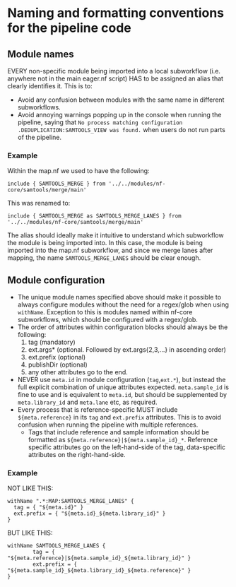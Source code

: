 # Naming and formatting conventions for the pipeline code

## Module names

EVERY non-specific module being imported into a local subworkflow (i.e. anywhere not in the main eager.nf script) HAS to be assigned an alias that clearly identifies it. This is to:

- Avoid any confusion between modules with the same name in different subworkflows.
- Avoid annoying warnings popping up in the console when running the pipeline, saying that `No process matching configuration .DEDUPLICATION:SAMTOOLS_VIEW was found.` when users do not run parts of the pipeline.

### Example

Within the map.nf we used to have the following:

```nextflow
include { SAMTOOLS_MERGE } from '../../modules/nf-core/samtools/merge/main'
```

This was renamed to:

```nextflow
include { SAMTOOLS_MERGE as SAMTOOLS_MERGE_LANES } from '../../modules/nf-core/samtools/merge/main'
```

The alias should ideally make it intuitive to understand which subworkflow the module is being imported into. In this case, the module is being imported into the map.nf subworkflow, and since we merge lanes after mapping, the name `SAMTOOLS_MERGE_LANES` should be clear enough.

## Module configuration

- The unique module names specified above should make it possible to always configure modules without the need for a regex/glob when using `withName`. Exception to this is modules named within nf-core subworkflows, which should be configured with a regex/glob.
- The order of attributes within configuration blocks should always be the following:
  1.  tag (mandatory)
  2.  ext.args\* (optional. Followed by ext.args{2,3,...} in ascending order)
  3.  ext.prefix (optional)
  4.  publishDir (optional)
  5.  any other attributes go to the end.
- NEVER use `meta.id` in module configuration (`tag`,`ext.*`), but instead the full explicit combination of unique attributes expected. `meta.sample_id` is fine to use and is equivalent to `meta.id`, but should be supplemented by `meta.library_id` and `meta.lane` etc, as required.
- Every process that is reference-specific MUST include `${meta.reference}` in its `tag` and `ext.prefix` attributes. This is to avoid confusion when running the pipeline with multiple references.
  - Tags that include reference and sample information should be formatted as `${meta.reference}|${meta.sample_id}_*`. Reference specific attributes go on the left-hand-side of the tag, data-specific attributes on the right-hand-side.

### Example

NOT LIKE THIS:

```nextflow
withName ".*:MAP:SAMTOOLS_MERGE_LANES" {
  tag = { "${meta.id}" }
  ext.prefix = { "${meta.id}_${meta.library_id}" }
}
```

BUT LIKE THIS:

```nextflow
withName SAMTOOLS_MERGE_LANES {
        tag = { "${meta.reference}|${meta.sample_id}_${meta.library_id}" }
        ext.prefix = { "${meta.sample_id}_${meta.library_id}_${meta.reference}" }
}
```
